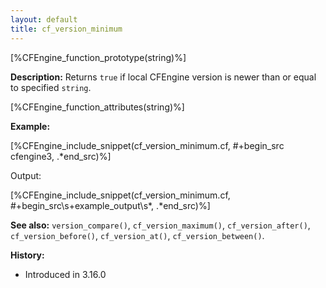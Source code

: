 ```yaml
---
layout: default
title: cf_version_minimum
---
```


[%CFEngine_function_prototype(string)%]

**Description:** Returns `true` if local CFEngine version is newer than or equal to specified `string`.

[%CFEngine_function_attributes(string)%]

**Example:**

[%CFEngine_include_snippet(cf_version_minimum.cf, #\+begin_src cfengine3, .*end_src)%]

Output:

[%CFEngine_include_snippet(cf_version_minimum.cf, #\+begin_src\s+example_output\s*, .*end_src)%]

**See also:** `version_compare()`, `cf_version_maximum()`, `cf_version_after()`, `cf_version_before()`, `cf_version_at()`, `cf_version_between()`.

**History:**

* Introduced in 3.16.0
